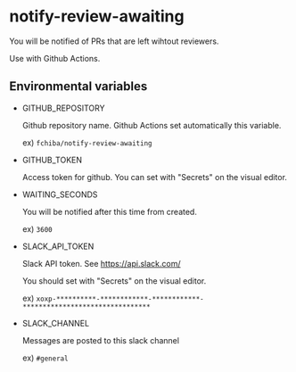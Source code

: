 # notify-review-awaiting

You will be notified of PRs that are left wihtout reviewers.

Use with Github Actions.

## Environmental variables

- GITHUB_REPOSITORY

  Github repository name. Github Actions set automatically this variable.
  
  ex) `fchiba/notify-review-awaiting`
  
- GITHUB_TOKEN

  Access token for github. You can set with "Secrets" on the visual editor.
  
- WAITING_SECONDS

  You will be notified after this time from created.
  
  ex) `3600`
  
- SLACK_API_TOKEN

  Slack API token. See https://api.slack.com/
  
  You should set with "Secrets" on the visual editor.
  
  ex) `xoxp-**********-************-************-********************************`
  
- SLACK_CHANNEL

  Messages are posted to this slack channel
  
  ex) `#general`

